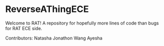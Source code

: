 # ReverseAThingECE
Welcome to RAT!
A repository for hopefully more lines of code than bugs for RAT ECE side.

Contributors:
Natasha
Jonathon Wang
Ayesha